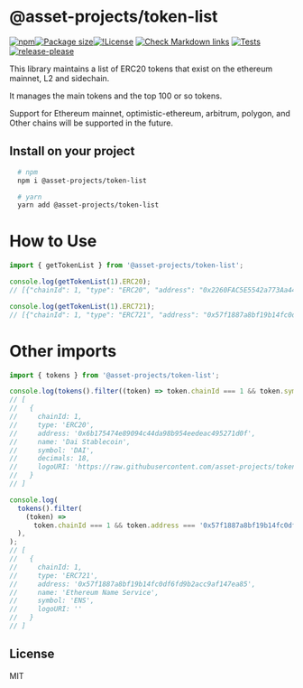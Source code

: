 # @asset-projects/token-list

[![npm](https://img.shields.io/npm/v/@asset-projects/token-list)](https://unpkg.com/@asset-projects/token-list@latest/)[![Package size](https://badgen.net/bundlephobia/minzip/@asset-projects/token-list)](https://bundlephobia.com/package/@asset-projects/token-list)[![!License](https://badgen.net/npm/license/@asset-projects/token-balance)](https://github.com/asset-projects/token-balance/blob/main/LICENSE)
[![Check Markdown links](https://github.com/asset-projects/token-list/actions/workflows/linkchecker.yml/badge.svg)](https://github.com/asset-projects/token-list/actions/workflows/linkchecker.yml)
[![Tests](https://github.com/asset-projects/token-list/actions/workflows/tests.yml/badge.svg)](https://github.com/asset-projects/token-list/actions/workflows/tests.yml)
[![release-please](https://github.com/asset-projects/token-list/actions/workflows/release-please.yml/badge.svg)](https://github.com/asset-projects/token-list/actions/workflows/release-please.yml)

This library maintains a list of ERC20 tokens that exist on the ethereum mainnet, L2 and sidechain.

It manages the main tokens and the top 100 or so tokens.

Support for Ethereum mainnet, optimistic-ethereum, arbitrum, polygon, and Other chains will be supported in the future.

## Install on your project

```zsh
  # npm
  npm i @asset-projects/token-list

  # yarn
  yarn add @asset-projects/token-list
```

# How to Use

```ts
import { getTokenList } from '@asset-projects/token-list';

console.log(getTokenList(1).ERC20);
// [{"chainId": 1, "type": "ERC20", "address": "0x2260FAC5E5542a773Aa44fBCfeDf7C193bc2C599", "name": "Wrapped BTC", ...}]

console.log(getTokenList(1).ERC721);
// [{"chainId": 1, "type": "ERC721", "address": "0x57f1887a8bf19b14fc0df6fd9b2acc9af147ea85", "name": "Ethereum Name Service", ...}]
```

# Other imports

```ts
import { tokens } from '@asset-projects/token-list';

console.log(tokens().filter((token) => token.chainId === 1 && token.symbol === 'DAI'));
// [
//   {
//     chainId: 1,
//     type: 'ERC20',
//     address: '0x6b175474e89094c44da98b954eedeac495271d0f',
//     name: 'Dai Stablecoin',
//     symbol: 'DAI',
//     decimals: 18,
//     logoURI: 'https://raw.githubusercontent.com/asset-projects/token-list/main/public/dai.png'
//   }
// ]

console.log(
  tokens().filter(
    (token) =>
      token.chainId === 1 && token.address === '0x57f1887a8bf19b14fc0df6fd9b2acc9af147ea85', // ENS
  ),
);
// [
//   {
//     chainId: 1,
//     type: 'ERC721',
//     address: '0x57f1887a8bf19b14fc0df6fd9b2acc9af147ea85',
//     name: 'Ethereum Name Service',
//     symbol: 'ENS',
//     logoURI: ''
//   }
// ]
```

## License

MIT
